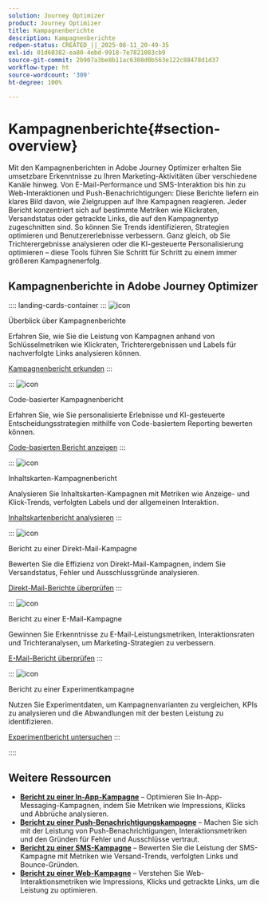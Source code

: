 ```yaml
---
solution: Journey Optimizer
product: Journey Optimizer
title: Kampagnenberichte
description: Kampagnenberichte
redpen-status: CREATED_||_2025-08-11_20-49-35
exl-id: 01d60382-ea80-4ebd-9918-7e7821083cb9
source-git-commit: 2b907a3be8b11ac6308d0b563e122c88478d1d37
workflow-type: ht
source-wordcount: '309'
ht-degree: 100%

---
```


# Kampagnenberichte{#section-overview}

Mit den Kampagnenberichten in Adobe Journey Optimizer erhalten Sie umsetzbare Erkenntnisse zu Ihren Marketing-Aktivitäten über verschiedene Kanäle hinweg. Von E-Mail-Performance und SMS-Interaktion bis hin zu Web-Interaktionen und Push-Benachrichtigungen: Diese Berichte liefern ein klares Bild davon, wie Zielgruppen auf Ihre Kampagnen reagieren. Jeder Bericht konzentriert sich auf bestimmte Metriken wie Klickraten, Versandstatus oder getrackte Links, die auf den Kampagnentyp zugeschnitten sind. So können Sie Trends identifizieren, Strategien optimieren und Benutzererlebnisse verbessern. Ganz gleich, ob Sie Trichterergebnisse analysieren oder die KI-gesteuerte Personalisierung optimieren – diese Tools führen Sie Schritt für Schritt zu einem immer größeren Kampagnenerfolg.

## Kampagnenberichte in Adobe Journey Optimizer

:::: landing-cards-container
:::
![icon](https://cdn.experienceleague.adobe.com/icons/chart-line.svg)

Überblick über Kampagnenberichte

Erfahren Sie, wie Sie die Leistung von Kampagnen anhand von Schlüsselmetriken wie Klickraten, Trichterergebnissen und Labels für nachverfolgte Links analysieren können.

[Kampagnenbericht erkunden](../using/reports/campaign-global-report-cja.md)
:::

:::
![icon](https://cdn.experienceleague.adobe.com/icons/code-branch.svg)

Code-basierter Kampagnenbericht

Erfahren Sie, wie Sie personalisierte Erlebnisse und KI-gesteuerte Entscheidungsstrategien mithilfe von Code-basiertem Reporting bewerten können.

[Code-basierten Bericht anzeigen](../using/reports/campaign-global-report-cja-code.md)
:::

:::
![icon](https://cdn.experienceleague.adobe.com/icons/list-check.svg)

Inhaltskarten-Kampagnenbericht

Analysieren Sie Inhaltskarten-Kampagnen mit Metriken wie Anzeige- und Klick-Trends, verfolgten Labels und der allgemeinen Interaktion.

[Inhaltskartenbericht analysieren](../using/reports/campaign-global-report-cja-content.md)
:::

:::
![icon](https://cdn.experienceleague.adobe.com/icons/envelope.svg)

Bericht zu einer Direkt-Mail-Kampagne

Bewerten Sie die Effizienz von Direkt-Mail-Kampagnen, indem Sie Versandstatus, Fehler und Ausschlussgründe analysieren.

[Direkt-Mail-Berichte überprüfen](../using/reports/campaign-global-report-cja-direct.md)
:::

:::
![icon](https://cdn.experienceleague.adobe.com/icons/envelope-open-text.svg)

Bericht zu einer E-Mail-Kampagne

Gewinnen Sie Erkenntnisse zu E-Mail-Leistungsmetriken, Interaktionsraten und Trichteranalysen, um Marketing-Strategien zu verbessern.

[E-Mail-Bericht überprüfen](../using/reports/campaign-global-report-cja-email.md)
:::

:::
![icon](https://cdn.experienceleague.adobe.com/icons/vial.svg)

Bericht zu einer Experimentkampagne

Nutzen Sie Experimentdaten, um Kampagnenvarianten zu vergleichen, KPIs zu analysieren und die Abwandlungen mit der besten Leistung zu identifizieren.

[Experimentbericht untersuchen](../using/reports/campaign-global-report-cja-experimentation.md)
:::

::::


## Weitere Ressourcen

- **[Bericht zu einer In-App-Kampagne](../using/reports/campaign-global-report-cja-inapp.md)** – Optimieren Sie In-App-Messaging-Kampagnen, indem Sie Metriken wie Impressions, Klicks und Abbrüche analysieren.
- **[Bericht zu einer Push-Benachrichtigungskampagne](../using/reports/campaign-global-report-cja-push.md)** – Machen Sie sich mit der Leistung von Push-Benachrichtigungen, Interaktionsmetriken und den Gründen für Fehler und Ausschlüsse vertraut.
- **[Bericht zu einer SMS-Kampagne](../using/reports/campaign-global-report-cja-sms.md)** – Bewerten Sie die Leistung der SMS-Kampagne mit Metriken wie Versand-Trends, verfolgten Links und Bounce-Gründen.
- **[Bericht zu einer Web-Kampagne](../using/reports/campaign-global-report-cja-web.md)** – Verstehen Sie Web-Interaktionsmetriken wie Impressions, Klicks und getrackte Links, um die Leistung zu optimieren.
